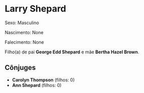 # Larry Shepard

Sexo: Masculino

Nascimento: None

Falecimento: None

Filho(a) de pai **George Edd Shepard** e mãe **Bertha Hazel Brown**.

## Cônjuges
- **Carolyn Thompson** (filhos: 0)
- **Ann Shepard** (filhos: 0)
